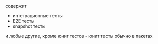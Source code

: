 содержит
- интеграционные тесты
- E2E тесты
- snapshot тесты

и любые другие, кроме юнит тестов - юнит тесты обычно в пакетах